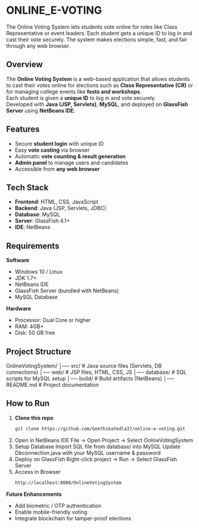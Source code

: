 # ONLINE_E-VOTING
The Online Voting System lets students vote online for roles like Class Representative or event leaders. Each student gets a unique ID to log in and cast their vote securely. The system makes elections simple, fast, and fair through any web browser.

## Overview
The **Online Voting System** is a web-based application that allows students to cast their votes online for elections such as **Class Representative (CR)** or for managing college events like **fests and workshops**.  
Each student is given a **unique ID** to log in and vote securely.  
Developed with **Java (JSP, Servlets)**, **MySQL**, and deployed on **GlassFish Server** using **NetBeans IDE**.  


## Features
- Secure **student login** with unique ID  
- Easy **vote casting** via browser  
- Automatic **vote counting & result generation**  
- **Admin panel** to manage users and candidates  
- Accessible from **any web browser**  


## Tech Stack
- **Frontend**: HTML, CSS, JavaScript  
- **Backend**: Java (JSP, Servlets, JDBC)  
- **Database**: MySQL  
- **Server**: GlassFish 4.1+  
- **IDE**: NetBeans  


## Requirements

**Software**
- Windows 10 / Linux  
- JDK 1.7+  
- NetBeans IDE  
- GlassFish Server (bundled with NetBeans)  
- MySQL Database  

**Hardware**
- Processor: Dual Core or higher  
- RAM: 4GB+  
- Disk: 50 GB free  


## Project Structure
OnlineVotingSystem/
│── src/ # Java source files (Servlets, DB connections)
│── web/ # JSP files, HTML, CSS, JS
│── database/ # SQL scripts for MySQL setup
│── build/ # Build artifacts (NetBeans)
│── README.md # Project documentation


## How to Run
1. **Clone this repo**
   ```bash
   git clone https://github.com/GeethikaYedla37/online-e-voting.git
2. Open in NetBeans IDE
   File → Open Project → Select OnlineVotingSystem
3. Setup Database
   Import SQL file from database/ into MySQL
   Update Dbconnection.java with your MySQL username & password
4. Deploy on GlassFish
   Right-click project → Run → Select GlassFish Server
5. Access in Browser
   ```bash
   http://localhost:8080/OnlineVotingSystem
    ```

**Future Enhancements**
- Add biometric / OTP authentication
- Enable mobile-friendly voting
- Integrate blockchain for tamper-proof elections

